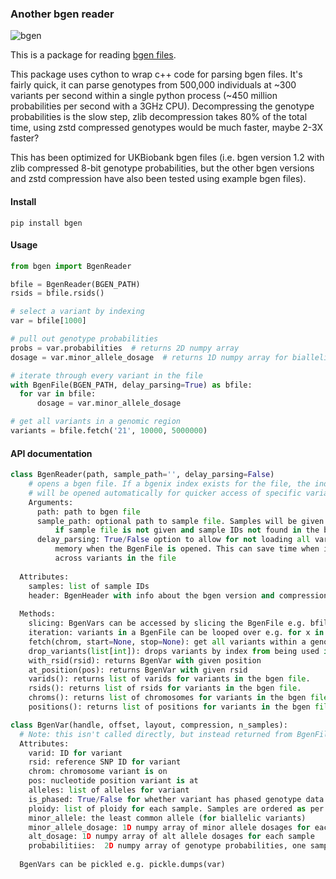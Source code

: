 ### Another bgen reader
![bgen](https://github.com/jeremymcrae/bgen/workflows/bgen/badge.svg)

This is a package for reading [bgen files](https://www.well.ox.ac.uk/~gav/bgen_format).

This package uses cython to wrap c++ code for parsing bgen files. It's fairly
quick, it can parse genotypes from 500,000 individuals at ~300 variants per
second within a single python process (~450 million probabilities per second
with a 3GHz CPU). Decompressing the genotype probabilities is the slow step,
zlib decompression takes 80% of the total time, using zstd compressed genotypes
would be much faster, maybe 2-3X faster?

This has been optimized for UKBiobank bgen files (i.e. bgen version 1.2 with
zlib compressed 8-bit genotype probabilities, but the other bgen versions and
zstd compression have also been tested using example bgen files).

#### Install
`pip install bgen`

#### Usage
```python
from bgen import BgenReader

bfile = BgenReader(BGEN_PATH)
rsids = bfile.rsids()

# select a variant by indexing
var = bfile[1000]

# pull out genotype probabilities
probs = var.probabilities  # returns 2D numpy array
dosage = var.minor_allele_dosage  # returns 1D numpy array for biallelic variant

# iterate through every variant in the file
with BgenFile(BGEN_PATH, delay_parsing=True) as bfile:
  for var in bfile:
      dosage = var.minor_allele_dosage

# get all variants in a genomic region
variants = bfile.fetch('21', 10000, 5000000)
```

#### API documentation

``` py
class BgenReader(path, sample_path='', delay_parsing=False)
    # opens a bgen file. If a bgenix index exists for the file, the index file
    # will be opened automatically for quicker access of specific variants.
    Arguments:
      path: path to bgen file
      sample_path: optional path to sample file. Samples will be given integer IDs
          if sample file is not given and sample IDs not found in the bgen file
      delay_parsing: True/False option to allow for not loading all variants into
          memory when the BgenFile is opened. This can save time when iterating
          across variants in the file
  
  Attributes:
    samples: list of sample IDs
    header: BgenHeader with info about the bgen version and compression.
  
  Methods:
    slicing: BgenVars can be accessed by slicing the BgenFile e.g. bfile[1000]
    iteration: variants in a BgenFile can be looped over e.g. for x in bfile: print(x)
    fetch(chrom, start=None, stop=None): get all variants within a genomic region
    drop_variants(list[int]): drops variants by index from being used in analyses
    with_rsid(rsid): returns BgenVar with given position
    at_position(pos): returns BgenVar with given rsid
    varids(): returns list of varids for variants in the bgen file.
    rsids(): returns list of rsids for variants in the bgen file.
    chroms(): returns list of chromosomes for variants in the bgen file.
    positions(): returns list of positions for variants in the bgen file.

class BgenVar(handle, offset, layout, compression, n_samples):
  # Note: this isn't called directly, but instead returned from BgenFile methods
  Attributes:
    varid: ID for variant
    rsid: reference SNP ID for variant
    chrom: chromosome variant is on
    pos: nucleotide position variant is at
    alleles: list of alleles for variant
    is_phased: True/False for whether variant has phased genotype data
    ploidy: list of ploidy for each sample. Samples are ordered as per BgenFile.samples
    minor_allele: the least common allele (for biallelic variants)
    minor_allele_dosage: 1D numpy array of minor allele dosages for each sample
    alt_dosage: 1D numpy array of alt allele dosages for each sample
    probabilitiies:  2D numpy array of genotype probabilities, one sample per row
  
  BgenVars can be pickled e.g. pickle.dumps(var)
```
